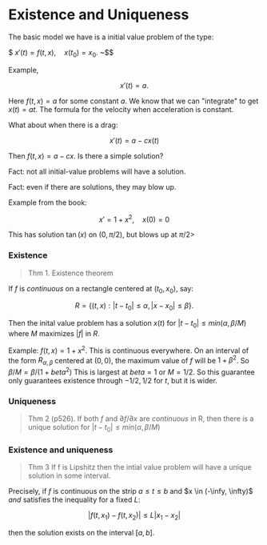 # Existence and Uniqueness

The basic model we have is a initial value problem of the type:

$$~
x'(t) = f(t, x), \quad x(t_0) = x_0$.
~$$

Example,

$$~
x'(t) = a.
~$$

Here $f(t,x) = a$ for some constant $a$. We know that we can "integrate" to get $x(t) = at$. The formula for the velocity when acceleration is constant.

What about when there is a drag:

$$~
x'(t) = a - cx(t)
~$$

Then $f(t,x) = a-cx$. Is there a simple solution?

Fact: not all initial-value problems will have a solution.

Fact: even if there are solutions, they may blow up.

Example from the book:

$$~
x' = 1 + x^2, \quad x(0) = 0
~$$

This has solution $\tan(x)$ on $(0,\pi/2)$, but blows up at $\pi/2$>

### Existence

> Thm 1. Existence theorem

If $f$ is *continuous* on a rectangle centered at $(t_0, x_0)$, say:

$$~
R = \{ (t,x) : |t - t_0| \leq \alpha, |x - x_0| \leq \beta \}.
~$$

Then the inital value problem has a solution $x(t)$ for $|t - t_0| \leq min(\alpha, \beta/M)$ where $M$ maximizes $|f|$ in $R$.


Example: $f(t,x) = 1 + x^2$. This is continuous everywhere. On an interval of the form $R_{\alpha,\beta}$ centered at $(0,0)$, the maximum value of $f$ will be $1 + \beta^2$. So $\beta/M = \beta/(1 + beta^2)$ This is largest at $beta=1$ or $M=1/2$. So this guarantee only guarantees existence through $-1/2, 1/2$ for $t$, but it is wider.


### Uniqueness

> Thm 2 (p526). If both $f$ and $\partial f/\partial x$ are *continuous* in R, then there is a unique solution for $|t - t_0| \leq min(\alpha, \beta/M)$


### Existence and uniqueness

> Thm 3 If f is Lipshitz then the intial value problem will have a unique solution in some interval.

Precisely, if $f$ is continuous on the strip $a \leq t\leq b$ and $x \in (-\infy, \infty)$ *and* satisfies the inequality for a fixed $L$:

$$~
| f(t,x_1) - f(t, x_2) | \leq L | x_1 - x_2|
~$$

then the solution exists on the interval $[a,b]$.

